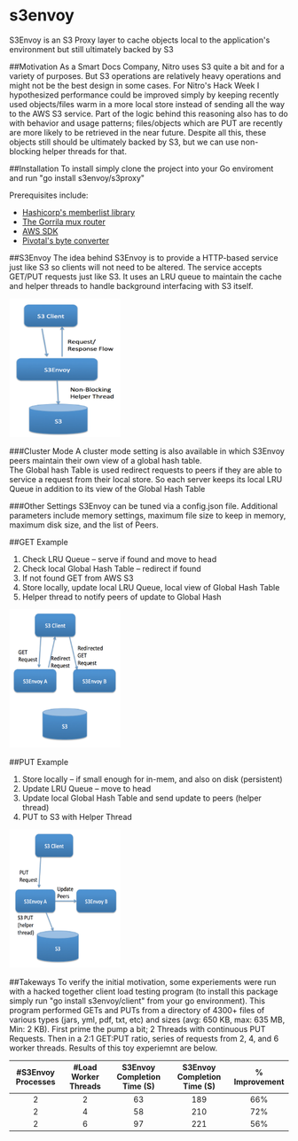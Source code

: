 # s3envoy
S3Envoy is an S3 Proxy layer to cache objects local to the application's environment but still ultimately backed by S3

##Motivation
As a Smart Docs Company, Nitro uses S3 quite a bit and for a variety of purposes.  But S3 operations are relatively heavy operations and might not be the best design in some cases.  For Nitro's Hack Week I hypothesized performance could be improved simply by keeping recently used objects/files warm in a more local store instead of sending all the way to the AWS S3 service.  Part of the logic behind this reasoning also has to do with behavior and usage patterns; files/objects which are PUT are recently are more likely to be retrieved in the near future.  Despite all this, these objects still should be ultimately backed by S3, but we can use non-blocking helper threads for that.

##Installation
To install simply clone the project into your Go enviroment and run "go install s3envoy/s3proxy"

Prerequisites include:
* [Hashicorp's memberlist library ](https://github.com/Nitro/memberlist)
* [The Gorrila mux router](https://github.com/gorilla/mux)
* [AWS SDK](https://github.com/aws/aws-sdk-go)
* [Pivotal's byte converter](github.com/pivotal-golang/bytefmt)

##S3Envoy 
The idea behind S3Envoy is to provide a HTTP-based service just like S3 so clients will not need to be altered.  The service accepts GET/PUT requests just like S3.  It uses an LRU queue to maintain the cache and helper threads to handle background interfacing with S3 itself.

<img src="https://github.com/bparli/s3envoy/blob/master/png/S3Envoy.png" width="200" height="250">

###Cluster Mode
A cluster mode setting is also available in which S3Envoy peers maintain their own view of a global hash table.   
The Global hash Table is used redirect requests to peers if they are able to service a request from their local store.  So each server keeps its local LRU Queue in addition to its view of the Global Hash Table

###Other Settings
S3Envoy can be tuned via a config.json file.  Additional parameters include memory settings, maximum file size to keep in memory, maximum disk size, and the list of Peers.

##GET Example
1. Check LRU Queue – serve if found and move to head
2. Check local Global Hash Table – redirect if found
3. If not found GET from AWS S3 
4. Store locally, update local LRU Queue, local view of Global Hash Table
5. Helper thread to notify peers of update to Global Hash
 
<img src="https://github.com/bparli/s3envoy/blob/master/png/GET.png" width="200" height="250">

##PUT Example
1. Store locally – if small enough for in-mem, and also on disk (persistent)
2. Update LRU Queue – move to head
3. Update local Global Hash Table and send update to peers (helper thread)
4. PUT to S3 with Helper Thread

<img src="https://github.com/bparli/s3envoy/blob/master/png/PUT.png" width="200" height="250">

##Takeways
To verify the initial motivation, some experiements were run with a hacked together client load testing program (to install this package simply run "go install s3envoy/client" from your go environment).  This program performed GETs and PUTs from a directory of 4300+ files of various types (jars, yml, pdf, txt, etc) and sizes (avg: 650 KB, max: 635 MB, Min: 2 KB).  First prime the pump a bit; 2 Threads with continuous PUT Requests.  Then in a 2:1 GET:PUT ratio, series of requests from 2, 4, and 6 worker threads.  Results of this toy experiemnt are below.

| #S3Envoy Processes  | #Load Worker Threads  | S3Envoy Completion Time (S) | S3Envoy Completion Time (S) | % Improvement |
|:-------------------:|:---------------------:|:---------------------------:|:---------------------------:|:-------------:|
| 2                   |  2                    |   63                        |         189                 |    66%        |
| 2                   |  4                    |   58                        |         210                 |    72%        |
| 2                   |  6                    |    97                       |         221                 |    56%        |
